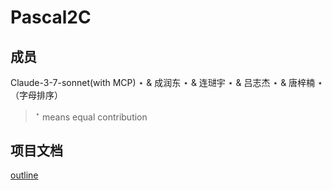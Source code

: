 # Pascal2C

## 成员

Claude-3-7-sonnet(with MCP) $\star$ & 成润东 $\star$ & 连琎宇 $\star$ & 吕志杰 $\star$ & 唐梓楠 $\star$（字母排序）

> $^\star$ means equal contribution

## 项目文档

[outline](https://compilercourseproject.getoutline.com/home)
